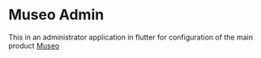 # Museo Admin

This in an administrator application in flutter for configuration of the main product [Museo](https://github.com/stephenapolinario/Museo) 
